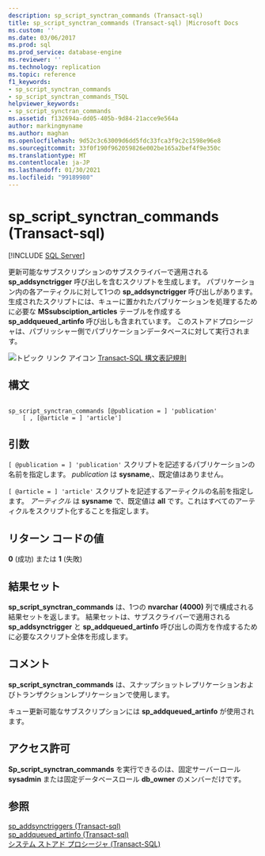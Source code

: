 ```yaml
---
description: sp_script_synctran_commands (Transact-sql)
title: sp_script_synctran_commands (Transact-sql) |Microsoft Docs
ms.custom: ''
ms.date: 03/06/2017
ms.prod: sql
ms.prod_service: database-engine
ms.reviewer: ''
ms.technology: replication
ms.topic: reference
f1_keywords:
- sp_script_synctran_commands
- sp_script_synctran_commands_TSQL
helpviewer_keywords:
- sp_script_synctran_commands
ms.assetid: f132694a-dd05-405b-9d84-21acce9e564a
author: markingmyname
ms.author: maghan
ms.openlocfilehash: 9d52c3c63009d6dd5fdc33fca3f9c2c1598e96e8
ms.sourcegitcommit: 33f0f190f962059826e002be165a2bef4f9e350c
ms.translationtype: MT
ms.contentlocale: ja-JP
ms.lasthandoff: 01/30/2021
ms.locfileid: "99189980"
---
```

# <a name="sp_script_synctran_commands-transact-sql"></a>sp_script_synctran_commands (Transact-sql)
[!INCLUDE [SQL Server](../../includes/applies-to-version/sqlserver.md)]

  更新可能なサブスクリプションのサブスクライバーで適用される **sp_addsynctrigger** 呼び出しを含むスクリプトを生成します。 パブリケーション内の各アーティクルに対して1つの **sp_addsynctrigger** 呼び出しがあります。 生成されたスクリプトには、キューに置かれたパブリケーションを処理するために必要な **MSsubsciption_articles** テーブルを作成する **sp_addqueued_artinfo** 呼び出しも含まれています。 このストアドプロシージャは、パブリッシャー側でパブリケーションデータベースに対して実行されます。  
  
 ![トピック リンク アイコン](../../database-engine/configure-windows/media/topic-link.gif "トピック リンク アイコン") [Transact-SQL 構文表記規則](../../t-sql/language-elements/transact-sql-syntax-conventions-transact-sql.md)  
  
## <a name="syntax"></a>構文  
  
```  
  
sp_script_synctran_commands [@publication = ] 'publication'  
    [ , [@article = ] 'article']  
```  
  
## <a name="arguments"></a>引数  
`[ @publication = ] 'publication'` スクリプトを記述するパブリケーションの名前を指定します。 *publication* は **sysname**,、既定値はありません。  
  
`[ @article = ] 'article'` スクリプトを記述するアーティクルの名前を指定します。 *アーティクル* は **sysname** で、既定値は **all** です。これはすべてのアーティクルをスクリプト化することを指定します。  
  
## <a name="return-code-values"></a>リターン コードの値  
 **0** (成功) または **1** (失敗)  
  
## <a name="results-set"></a>結果セット  
 **sp_script_synctran_commands** は、1つの **nvarchar (4000)** 列で構成される結果セットを返します。 結果セットは、サブスクライバーで適用される **sp_addsynctrigger** と **sp_addqueued_artinfo** 呼び出しの両方を作成するために必要なスクリプト全体を形成します。  
  
## <a name="remarks"></a>コメント  
 **sp_script_synctran_commands** は、スナップショットレプリケーションおよびトランザクションレプリケーションで使用します。  
  
 キュー更新可能なサブスクリプションには **sp_addqueued_artinfo** が使用されます。  
  
## <a name="permissions"></a>アクセス許可  
 **Sp_script_synctran_commands** を実行できるのは、固定サーバーロール **sysadmin** または固定データベースロール **db_owner** のメンバーだけです。  
  
## <a name="see-also"></a>参照  
 [sp_addsynctriggers &#40;Transact-sql&#41;](../../relational-databases/system-stored-procedures/sp-addsynctriggers-transact-sql.md)   
 [sp_addqueued_artinfo &#40;Transact-sql&#41;](../../relational-databases/system-stored-procedures/sp-addqueued-artinfo-transact-sql.md)   
 [システム ストアド プロシージャ &#40;Transact-SQL&#41;](../../relational-databases/system-stored-procedures/system-stored-procedures-transact-sql.md)  
  
  

